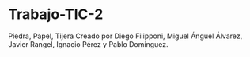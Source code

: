 # Trabajo-TIC-2
Piedra, Papel, Tijera Creado por Diego Filipponi, Miguel Ánguel Álvarez, Javier Rangel, Ignacio Pérez y Pablo Domínguez.
